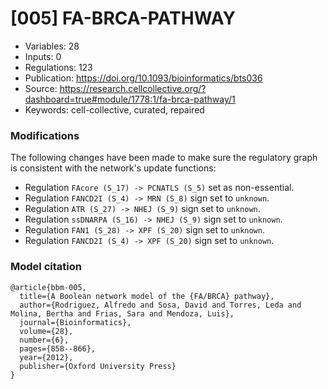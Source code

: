 # \[005\] FA-BRCA-PATHWAY

 - Variables: 28
 - Inputs: 0
 - Regulations: 123
 - Publication: https://doi.org/10.1093/bioinformatics/bts036
 - Source: https://research.cellcollective.org/?dashboard=true#module/1778:1/fa-brca-pathway/1
 - Keywords: cell-collective, curated, repaired


### Modifications

The following changes have been made to make sure the regulatory graph is consistent with the network's update functions:

 - Regulation `FAcore (S_17) -> PCNATLS (S_5)` set as non-essential.
 - Regulation `FANCD2I (S_4) -> MRN (S_8)` sign set to `unknown`.
 - Regulation `ATR (S_27) -> NHEJ (S_9)` sign set to `unknown`.
 - Regulation `ssDNARPA (S_16) -> NHEJ (S_9)` sign set to `unknown`.
 - Regulation `FAN1 (S_28) -> XPF (S_20)` sign set to `unknown`.
 - Regulation `FANCD2I (S_4) -> XPF (S_20)` sign set to `unknown`.


### Model citation

```
@article{bbm-005,
  title={A Boolean network model of the {FA/BRCA} pathway},
  author={Rodriguez, Alfredo and Sosa, David and Torres, Leda and Molina, Bertha and Frias, Sara and Mendoza, Luis},
  journal={Bioinformatics},
  volume={28},
  number={6},
  pages={858--866},
  year={2012},
  publisher={Oxford University Press}
}
```

